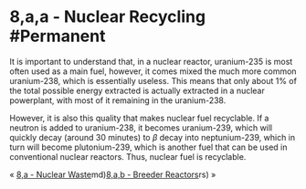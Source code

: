 # 8,a,a - Nuclear Recycling #Permanent 
It is important to understand that, in a nuclear reactor, uranium-235 is most often used as a main fuel, however, it comes mixed the much more common uranium-238, which is essentially useless. This means that only about 1% of the total possible energy extracted is actually extracted in a nuclear powerplant, with most of it remaining in the uranium-238.

However, it is also this quality that makes nuclear fuel recyclable. If a neutron is added to uranium-238, it becomes uranium-239, which will quickly decay (around 30 minutes) to $\beta$ decay into neptunium-239, which in turn will become plutonium-239, which is another fuel that can be used in conventional nuclear reactors. Thus, nuclear fuel is recyclable.

« [8,a - Nuclear Waste](8,a%20-%20Nuclear%20Waste)md)[8,a,b - Breeder Reactors](8,a,b%20-%20Breeder%20Reactors)rs) »